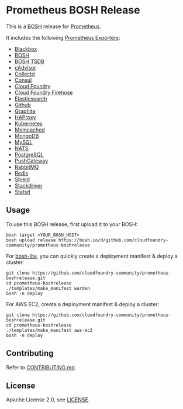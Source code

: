 # Prometheus BOSH Release

This is a [BOSH](http://bosh.io/) release for [Prometheus](https://prometheus.io/).

It includes the following [Prometheus Exporters](https://prometheus.io/docs/instrumenting/exporters/):
* [Blackbox](https://github.com/prometheus/blackbox_exporter)
* [BOSH](https://github.com/cloudfoundry-community/bosh_exporter)
* [BOSH TSDB](https://github.com/cloudfoundry-community/bosh_tsdb_exporter)
* [cAdvisor](https://github.com/google/cadvisor)
* [Collectd](https://github.com/prometheus/collectd_exporter)
* [Consul](https://github.com/prometheus/consul_exporter)
* [Cloud Foundry](https://github.com/cloudfoundry-community/cf_exporter)
* [Cloud Foundry Firehose](https://github.com/cloudfoundry-community/firehose_exporter)
* [Elasticsearch](https://github.com/justwatchcom/elasticsearch_exporter)
* [Github](https://github.com/infinityworksltd/github-exporter)
* [Graphite](https://github.com/prometheus/graphite_exporter)
* [HAProxy](https://github.com/prometheus/haproxy_exporter)
* [Kubernetes](https://github.com/kubernetes/kube-state-metrics)
* [Memcached](https://github.com/prometheus/memcached_exporter)
* [MongoDB](https://github.com/dcu/mongodb_exporter)
* [MySQL](https://github.com/prometheus/mysqld_exporter)
* [NATS](https://github.com/lovoo/nats_exporter)
* [PostgreSQL](https://github.com/wrouesnel/postgres_exporter)
* [PushGateway](https://github.com/prometheus/pushgateway)
* [RabbitMQ](https://github.com/kbudde/rabbitmq_exporter)
* [Redis](https://github.com/oliver006/redis_exporter)
* [Shield](https://github.com/cloudfoundry-community/shield_exporter)
* [Stackdriver](https://github.com/frodenas/stackdriver_exporter)
* [Statsd](https://github.com/prometheus/statsd_exporter)

## Usage

To use this BOSH release, first upload it to your BOSH:

```
bosh target <YOUR_BOSH_HOST>
bosh upload release https://bosh.io/d/github.com/cloudfoundry-community/prometheus-boshrelease
```

For [bosh-lite](https://github.com/cloudfoundry/bosh-lite), you can quickly create a deployment manifest & deploy a cluster:

```
git clone https://github.com/cloudfoundry-community/prometheus-boshrelease.git
cd prometheus-boshrelease
./templates/make_manifest warden
bosh -n deploy
```

For AWS EC2, create a deployment manifest & deploy a cluster:

```
git clone https://github.com/cloudfoundry-community/prometheus-boshrelease.git
cd prometheus-boshrelease
./templates/make_manifest aws-ec2
bosh -n deploy
```

## Contributing

Refer to [CONTRIBUTING.md](https://github.com/cloudfoundry-community/prometheus-boshrelease/blob/master/CONTRIBUTING.md).

## License

Apache License 2.0, see [LICENSE](https://github.com/cloudfoundry-community/prometheus-boshrelease/blob/master/LICENSE).
